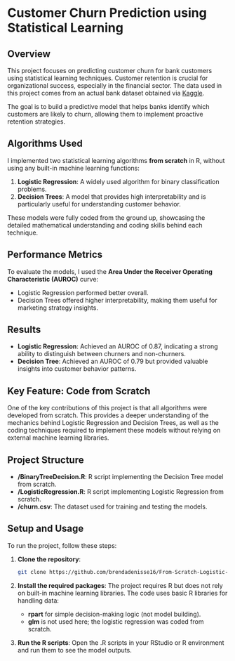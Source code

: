 # Customer Churn Prediction using Statistical Learning

## Overview
This project focuses on predicting customer churn for bank customers using statistical learning techniques. Customer retention is crucial for organizational success, especially in the financial sector. The data used in this project comes from an actual bank dataset obtained via [Kaggle](https://www.kaggle.com/).

The goal is to build a predictive model that helps banks identify which customers are likely to churn, allowing them to implement proactive retention strategies.

## Algorithms Used
I implemented two statistical learning algorithms **from scratch** in R, without using any built-in machine learning functions:
1. **Logistic Regression**: A widely used algorithm for binary classification problems.
2. **Decision Trees**: A model that provides high interpretability and is particularly useful for understanding customer behavior.

These models were fully coded from the ground up, showcasing the detailed mathematical understanding and coding skills behind each technique.

## Performance Metrics
To evaluate the models, I used the **Area Under the Receiver Operating Characteristic (AUROC)** curve:
- Logistic Regression performed better overall.
- Decision Trees offered higher interpretability, making them useful for marketing strategy insights.

## Results
- **Logistic Regression**: Achieved an AUROC of 0.87, indicating a strong ability to distinguish between churners and non-churners.
- **Decision Tree**: Achieved an AUROC of 0.79 but provided valuable insights into customer behavior patterns.

## Key Feature: Code from Scratch
One of the key contributions of this project is that all algorithms were developed from scratch. This provides a deeper understanding of the mechanics behind Logistic Regression and Decision Trees, as well as the coding techniques required to implement these models without relying on external machine learning libraries.

## Project Structure
- **/BinaryTreeDecision.R**: R script implementing the Decision Tree model from scratch.
- **/LogisticRegression.R**: R script implementing Logistic Regression from scratch.
- **/churn.csv**: The dataset used for training and testing the models.

## Setup and Usage
To run the project, follow these steps:

1. **Clone the repository**:
   ```bash
   git clone https://github.com/brendadenisse16/From-Scratch-Logistic-Regression-and-Decision-Trees-for-Churn-Prediction.git
2. **Install the required packages**:
   The project requires R but does not rely on built-in machine learning libraries. The code uses basic R libraries for handling data:

   - **rpart** for simple decision-making logic (not model building).
   - **glm** is not used here; the logistic regression was coded from scratch.
3. **Run the R scripts**:
   Open the .R scripts in your RStudio or R environment and run them to see the model outputs.
